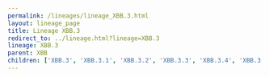 ```yaml
---
permalink: /lineages/lineage_XBB.3.html
layout: lineage_page
title: Lineage XBB.3
redirect_to: ../lineage.html?lineage=XBB.3
lineage: XBB.3
parent: XBB
children: ['XBB.3', 'XBB.3.1', 'XBB.3.2', 'XBB.3.3', 'XBB.3.4', 'XBB.3.5']
---
```

